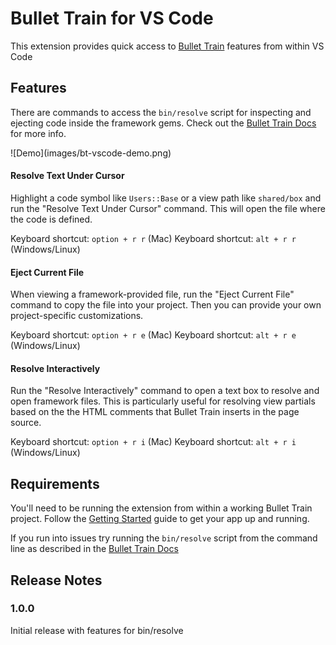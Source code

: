 # Bullet Train for VS Code

This extension provides quick access to [Bullet Train](https://bullettrain.co/) features from within VS Code

## Features

There are commands to access the `bin/resolve` script for inspecting and ejecting code inside the framework gems. Check out the [Bullet Train Docs](https://bullettrain.co/docs/indirection) for more info.

\!\[Demo\]\(images/bt-vscode-demo.png\)

#### Resolve Text Under Cursor

Highlight a code symbol like `Users::Base` or a view path like `shared/box` and run the "Resolve Text Under Cursor" command. This will open the file where the code is defined.

Keyboard shortcut: `option + r r` (Mac)
Keyboard shortcut: `alt + r r` (Windows/Linux)

#### Eject Current File

When viewing a framework-provided file, run the "Eject Current File" command to copy the file into your project. Then you can provide your own project-specific customizations.

Keyboard shortcut: `option + r e` (Mac)
Keyboard shortcut: `alt + r e` (Windows/Linux)

#### Resolve Interactively

Run the "Resolve Interactively" command to open a text box to resolve and open framework files. This is particularly useful for resolving view partials based on the the HTML comments that Bullet Train inserts in the page source.

Keyboard shortcut: `option + r i` (Mac)
Keyboard shortcut: `alt + r i` (Windows/Linux)

## Requirements

You'll need to be running the extension from within a working Bullet Train project. Follow the [Getting Started](https://bullettrain.co/docs/getting-started) guide to get your app up and running.

If you run into issues try running the `bin/resolve` script from the command line as described in the [Bullet Train Docs](https://bullettrain.co/docs/indirection)

## Release Notes

### 1.0.0

Initial release with features for bin/resolve

